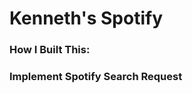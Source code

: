 # Kenneth's Spotify

### How I Built This:
 
### Implement Spotify Search Request

<!-- 1. Include preview samples for each track -->


<!-- 2. Only display songs not currently present in the playlist in the search results -->
<!-- 3. Add a loading screen while playlist is saving -->
<!-- 4. Update the access token logic to expire at exactly the right time, instead of setting expiration from when the user initiates their next search -->
<!-- 5. After user redirect on login, restoring the search term from before the redirect -->
<!-- 6. Ensure playlist information doesn’t get cleared if a user has to refresh their access token -->


